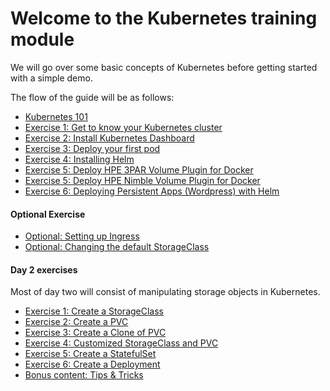 # Welcome to the Kubernetes training module

We will go over some basic concepts of Kubernetes before getting started with a simple demo.

The flow of the guide will be as follows:

* [Kubernetes 101](kubernetes101.md)
* [Exercise 1: Get to know your Kubernetes cluster](get_to_know_cluster.md)
* [Exercise 2: Install Kubernetes Dashboard](dashboard.md)
* [Exercise 3: Deploy your first pod](deploy_first_pod.md)
* [Exercise 4: Installing Helm](install_helm.md)
* [Exercise 5: Deploy HPE 3PAR Volume Plugin for Docker](3par_volume_plugin_install.md)
* [Exercise 5: Deploy HPE Nimble Volume Plugin for Docker](nimble_volume_plugin_install.md)
* [Exercise 6: Deploying Persistent Apps (Wordpress) with Helm](deploy_app_helm.md)

#### Optional Exercise
* [Optional: Setting up Ingress](optional_ingress.md)
* [Optional: Changing the default StorageClass](default_storageclass.md)

#### Day 2 exercises
Most of day two will consist of manipulating storage objects in Kubernetes.

* [Exercise 1: Create a StorageClass](create_a_storageclass.md)
* [Exercise 2: Create a PVC](create_a_pvc.md)
* [Exercise 3: Create a Clone of PVC](create_a_cloneofpvc.md)
* [Exercise 4: Customized StorageClass and PVC](customize_storageclass.md)
* [Exercise 5: Create a StatefulSet](create_a_statefulset.md)
* [Exercise 6: Create a Deployment](create_a_deployment.md)
* [Bonus content: Tips & Tricks](tips_and_tricks.md)

